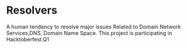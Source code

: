 # Resolvers
A human tendency to resolve major issues Related to Domain Network Services,DNS, Domain Name Space.
This project is participating in Hacktoberfest.Q1